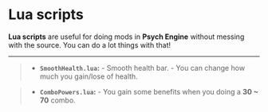 # Lua scripts
**Lua scripts** are useful for doing mods in **Psych Engine** without messing with the source.
You can do a lot things with that!
<hr>

> - **`SmoothHealth.lua`:**
    - Smooth health bar.
    - You can change how much you gain/lose of health.

> - **`ComboPowers.lua`:**
    - You gain some benefits when you doing a **30 ~ 70** combo.